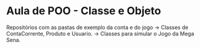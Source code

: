 # Aula de POO - Classe e Objeto
Repositórios com as pastas de exemplo da conta e do jogo
-> Classes de ContaCorrente, Produto e Usuario.
-> Classes para simular o Jogo da Mega Sena.
